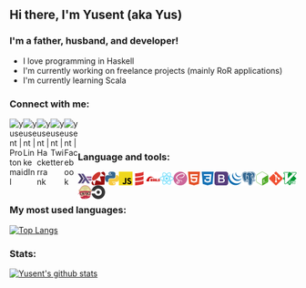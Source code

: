 ## Hi there, I'm Yusent (aka Yus)

### I'm a father, husband, and developer!
- I love programming in Haskell
- I'm currently working on freelance projects (mainly RoR applications)
- I'm currently learning Scala

### Connect with me:
[<img align="left" alt="yusent | Protonmail" width="24px" src="https://cdn.jsdelivr.net/npm/simple-icons@v3/icons/protonmail.svg" />](mailto:yusent@protonmail.com)
[<img align="left" alt="yusent | LinkedIn" width="24px" src="https://cdn.jsdelivr.net/npm/simple-icons@v3/icons/linkedin.svg" />](https://www.linkedin.com/in/yusent)
[<img align="left" alt="yusent | Hackerrank" width="24px" src="https://cdn.jsdelivr.net/npm/simple-icons@v3/icons/hackerrank.svg" />](https://www.hackerrank.com/yusent)
[<img align="left" alt="yusent | Twitter" width="24px" src="https://cdn.jsdelivr.net/npm/simple-icons@v3/icons/twitter.svg" />](https://twitter.com/yusent12)
[<img align="left" alt="yusent | Facebook" width="24px" src="https://cdn.jsdelivr.net/npm/simple-icons@v3/icons/facebook.svg" />](https://www.facebook.com/yusent)

<br /><br />

### Language and tools:
<img align="left" alt="Haskell language" width="24px" src="./icons/haskell.svg" />
<img align="left" alt="Ruby language" width="24px" src="./icons/ruby.svg" />
<img align="left" alt="Python language" width="24px" src="./icons/python.svg" />
<img align="left" alt="JS language" width="24px" src="./icons/javascript.svg" />
<img align="left" alt="Scala language" width="24px" src="./icons/scala.svg" />
<img align="left" alt="Ruby on Rails framework" width="24px" src="./icons/rubyonrails.svg" />
<img align="left" alt="React library" width="24px" src="./icons/react.svg" />
<img align="left" alt="SASS preprocessor" width="24px" src="./icons/sass.svg" />
<img align="left" alt="HTML" width="24px" src="./icons/html5.svg" />
<img align="left" alt="CSS" width="24px" src="./icons/css3.svg" />
<img align="left" alt="Bootstrap CSS framework" width="24px" src="./icons/bootstrap.svg" />
<img align="left" alt="jQuery" width="24px" src="./icons/jquery.svg" />
<img align="left" alt="PostgreSQL DB" width="24px" src="./icons/postgresql.svg" />
<img align="left" alt="GNU Bash" width="24px" src="./icons/gnubash.svg" />
<img align="left" alt="Git" width="24px" src="./icons/git.svg" />
<img align="left" alt="Vim" width="24px" src="./icons/vim.svg" />
<img align="left" alt="Travis CI" width="24px" src="./icons/travisci.svg" />
<img align="left" alt="Circle CI" width="24px" src="./icons/circleci.svg" />

<br /><br />

### My most used languages:
[![Top Langs](https://github-readme-stats.vercel.app/api/top-langs/?username=yusent&layout=compact&hide_title=true)](https://github.com/anuraghazra/github-readme-stats)

### Stats:
[![Yusent's github stats](https://github-readme-stats.vercel.app/api?username=yusent&show_icons=true&count_private=true&theme=dark&hide_title=true&hide=contribs)](https://github.com/anuraghazra/github-readme-stats)

